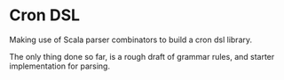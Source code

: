 # Cron DSL

Making use of Scala parser combinators to build a cron dsl library.

The only thing done so far, is a rough draft of grammar rules, and
starter implementation for parsing.
